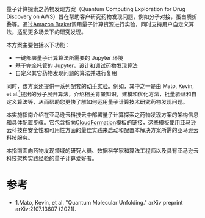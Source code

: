 量子计算探索之药物发现方案（Quantum Computing Exploration for Drug Discovery on AWS）旨在帮助客户研究药物发现问题，例如分子对接，蛋白质折叠等。通过[Amazon Braket][braket]调用量子计算资源进行实验，同时支持用户自定义算法，适配更多场景下的研究发现。

本方案主要包括以下功能：

- 一键部署量子计算算法所需要的 Jupyter 环境
- 基于完全托管的 Jupyter，设计和调试药物发现算法
- 自定义其它药物发现问题的算法并进行复用

同时，该方案还提供一系列配套的[动手实验](workshop/background.md)。例如，其中之一是由 Mato, Kevin, et al.[<sup>1</sup>](#original-author)提出的分子展开算法，介绍相关背景知识，建模和优化方法，批量验证和自定义算法等，从而帮助您更快了解如何运用量子计算技术研究药物发现问题。

本实施指南介绍在亚马逊云科技云中部署量子计算探索之药物发现方案的架构信息和具体配置步骤。它包含指向[CloudFormation][cloudformation]模板的链接，这些模板使用亚马逊云科技在安全性和可用性方面的最佳实践来启动和配置本解决方案所需的亚马逊云科技服务。

本指南面向药物发现领域的研究人员、数据科学家和算法工程师以及具有亚马逊云科技架构实践经验的量子计算爱好者。

# 参考

<div id='original-author'></div>
 
 - 1.Mato, Kevin, et al. "Quantum Molecular Unfolding." arXiv preprint arXiv:2107.13607 (2021).

[sagemaker]: https://aws.amazon.com/sagemaker/
[braket]: https://aws.amazon.com/braket/
[ecr]: https://aws.amazon.com/ecr/
[s3]: https://aws.amazon.com/s3/
[eventbridge]: https://aws.amazon.com/eventbridge/
[sns]: https://aws.amazon.com/sns/
[cloudformation]: https://aws.amazon.com/en/cloudformation/
